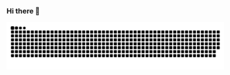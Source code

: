 ### Hi there 👋

<!--
**mrgick/mrgick** is a ✨ _special_ ✨ repository because its `README.md` (this file) appears on your GitHub profile.

Here are some ideas to get you started:

- 🔭 I’m currently working on ...
- 🌱 I’m currently learning ...
- 👯 I’m looking to collaborate on ...
- 🤔 I’m looking for help with ...
- 💬 Ask me about ...
- 📫 How to reach me: ...
- 😄 Pronouns: ...
- ⚡ Fun fact: ...
-->

<picture>
  <source media="(prefers-color-scheme: dark)" srcset="https://raw.githubusercontent.com/mrgick/mrgick/output/github-contribution-grid-snake-dark.svg">
  <source media="(prefers-color-scheme: light)" srcset="https://raw.githubusercontent.com/mrgick/mrgick/output/github-contribution-grid-snake.svg">
  <img alt="github contribution grid snake animation" src="https://raw.githubusercontent.com/mrgick/mrgick/output/github-contribution-grid-snake.svg">
</picture>

